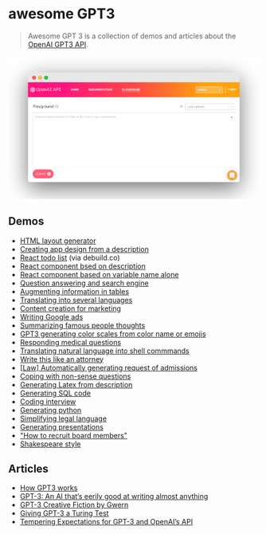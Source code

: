 # awesome GPT3
> Awesome GPT 3 is a collection of demos and articles about the [OpenAI GPT3 API](https://openai.com/blog/openai-api/).

![](screenshot.png)
## Demos

* [HTML layout generator](https://twitter.com/sharifshameem/status/1282676454690451457)
* [Creating app design from a description](https://twitter.com/jsngr/status/1284511080715362304)
* [React todo list](https://twitter.com/sharifshameem/status/1284421499915403264?s=09) (via debuild.co)
* [React component bsed on description](https://twitter.com/sharifshameem/status/1284095222939451393)
* [React component based on variable name alone](https://twitter.com/hturan/status/1282261783147958272)
* [Question answering and search engine](https://twitter.com/paraschopra/status/1284801028676653060)
* [Augmenting information in tables](https://twitter.com/pavtalk/status/1285410751092416513)
* [Translating into several languages](https://www.johnfaben.com/blog/gpt-3-translations)
* [Content creation for marketing](https://twitter.com/Siddharth87/status/1282823354567626754)
* [Writing Google ads](https://twitter.com/Siddharth87/status/1282823360825581568)
* [Summarizing famous people thoughts](https://twitter.com/paraschopra/status/1284423233047900161)
* [GPT3 generating color scales from color name or emojis](https://twitter.com/hturan/status/1282381985642614790)
* [Responding medical questions](https://twitter.com/QasimMunye/status/1278750809094750211)
* [Translating natural language into shell commmands](https://twitter.com/harlandduman/status/1282132804034150400)
* [Write this like an attorney](https://twitter.com/f_j_j_/status/1283349995144359937)
* [[Law] Automatically generating request of admissions](https://twitter.com/f_j_j_/status/1284050844787200000)
* [Coping with non-sense questions](https://twitter.com/nicklovescode/status/1284050958977130497)
* [Generating Latex from description](https://twitter.com/sh_reya/status/1284746918959239168)
* [Generating SQL code](https://twitter.com/aquariusacquah/status/1284706786247880705)
* [Coding interview](https://twitter.com/lacker/status/1279136788326432771/photo/1)
* [Generating python](https://twitter.com/josephbrionesaz/status/1283097878223675392)
* [Simplifying legal language](https://twitter.com/michaeltefula/status/1285505897108832257)
* [Generating presentations](http://www.bemmu.com/gpt3-presentation)
* ["How to recruit board members"](https://twitter.com/zebulgar/status/1283927560435326976)
* [Shakespeare style](https://twitter.com/Merzmensch/status/1282957710024159234)

## Articles
* [How GPT3 works](https://twitter.com/JayAlammar/status/1285498971960598529)
* [GPT-3: An AI that’s eerily good at writing almost anything](https://arr.am/2020/07/09/gpt-3-an-ai-thats-eerily-good-at-writing-almost-anything/)
* [GPT-3 Creative Fiction by Gwern](https://www.gwern.net/GPT-3)
* [Giving GPT-3 a Turing Test](http://lacker.io/ai/2020/07/06/giving-gpt-3-a-turing-test.html?s=09) 
* [Tempering Expectations for GPT-3 and OpenAI’s API](https://minimaxir.com/2020/07/gpt3-expectations/)
